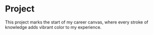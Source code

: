 # Project
This project marks the start of my career canvas, where every stroke of knowledge adds vibrant color to my experience.
